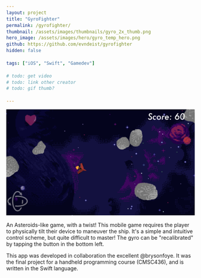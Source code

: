 ```yaml
---
layout: project
title: "GyroFighter"
permalink: /gyrofighter/
thumbnail: /assets/images/thumbnails/gyro_2x_thumb.png
hero_image: /assets/images/hero/gyro_temp_hero.png
github: https://github.com/evndeist/gyrofighter
hidden: false

tags: ["iOS", "Swift", "Gamedev"]

# todo: get video
# todo: link other creator
# todo: gif thumb?

---
```


<img src="/docs/assets/images/gyro/gyro_gameplay.PNG" alt="gyrofighter gameplay">

An Asteroids-like game, with a twist! This mobile game requires the player to physically tilt their device to maneuver the ship. It's a simple and intuitive control scheme, but quite difficult to master! The gyro can be "recalibrated" by tapping the button in the bottom left.

This app was developed in collaboration the excellent @brysonfoye.
It was the final project for a handheld programming course (CMSC436), and is written in the Swift language.
